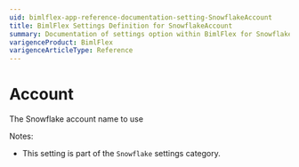 ```yaml
---
uid: bimlflex-app-reference-documentation-setting-SnowflakeAccount
title: BimlFlex Settings Definition for SnowflakeAccount
summary: Documentation of settings option within BimlFlex for SnowflakeAccount
varigenceProduct: BimlFlex
varigenceArticleType: Reference
---
```


# Account

The Snowflake account name to use

Notes:
* This setting is part of the `Snowflake` settings category.
